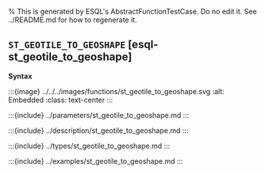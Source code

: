 % This is generated by ESQL's AbstractFunctionTestCase. Do no edit it. See ../README.md for how to regenerate it.

## `ST_GEOTILE_TO_GEOSHAPE` [esql-st_geotile_to_geoshape]

**Syntax**

:::{image} ../../../images/functions/st_geotile_to_geoshape.svg
:alt: Embedded
:class: text-center
:::


:::{include} ../parameters/st_geotile_to_geoshape.md
:::

:::{include} ../description/st_geotile_to_geoshape.md
:::

:::{include} ../types/st_geotile_to_geoshape.md
:::

:::{include} ../examples/st_geotile_to_geoshape.md
:::
